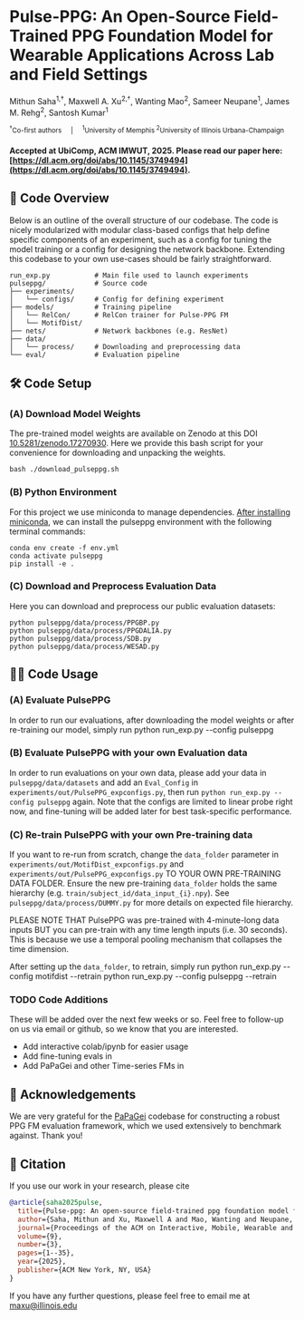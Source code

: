 # Pulse-PPG: An Open-Source Field-Trained PPG Foundation Model for Wearable Applications Across Lab and Field Settings
Mithun Saha<sup>1,†</sup>, Maxwell A. Xu<sup>2,†</sup>, Wanting Mao<sup>2</sup>, Sameer Neupane<sup>1</sup>, James M. Rehg<sup>2</sup>, Santosh Kumar<sup>1</sup>

<sub><sup>†</sup>Co-first authors &nbsp; &nbsp; | &nbsp; &nbsp; <sup>1</sup>University of Memphis <sup>2</sup>University of Illinois Urbana-Champaign</sub>


####   Accepted at UbiComp, ACM IMWUT, 2025. Please read our paper here: [https://dl.acm.org/doi/abs/10.1145/3749494](https://dl.acm.org/doi/abs/10.1145/3749494).



## 🔎 Code Overview
Below is an outline of the overall structure of our codebase. The code is nicely modularized with modular class-based configs that help define specific components of an experiment, such as a config for tuning the model training or a config for designing the network backbone. Extending this codebase to your own use-cases should be fairly straightforward.
                    
```
run_exp.py           # Main file used to launch experiments  
pulseppg/            # Source code  
├── experiments/      
│   └── configs/     # Config for defining experiment
├── models/          # Training pipeline
│   └── RelCon/      # RelCon trainer for Pulse-PPG FM
│   └── MotifDist/  
├── nets/            # Network backbones (e.g. ResNet)  
├── data/            
│   └── process/     # Downloading and preprocessing data  
└── eval/            # Evaluation pipeline  
```

## 🛠️ Code Setup

### (A) Download Model Weights

The pre-trained model weights are available on Zenodo at this DOI [10.5281/zenodo.17270930](https://doi.org/10.5281/zenodo.17270930). Here we provide this bash script for your convenience for downloading and unpacking the weights. 

    bash ./download_pulseppg.sh


### (B) Python Environment

For this project we use miniconda to manage dependencies. [After installing miniconda](https://www.anaconda.com/docs/getting-started/miniconda/install#linux-2), we can install the pulseppg environment with the following terminal commands:

    conda env create -f env.yml
    conda activate pulseppg
    pip install -e . 

### (C) Download and Preprocess Evaluation Data

Here you can download and preprocess our public evaluation datasets:

    python pulseppg/data/process/PPGBP.py
    python pulseppg/data/process/PPGDALIA.py
    python pulseppg/data/process/SDB.py
    python pulseppg/data/process/WESAD.py

## 👨‍💻 Code Usage

### (A) Evaluate PulsePPG
In order to run our evaluations, after downloading the model weights or after re-training our model, simply run
    python run_exp.py --config pulseppg

### (B) Evaluate PulsePPG with your own Evaluation data
In order to run evaluations on your own data, please add your data in `pulseppg/data/datasets` and add an `Eval_Config` in `experiments/out/PulsePPG_expconfigs.py`, then run `python run_exp.py --config pulseppg` again. Note that the configs are limited to linear probe right now, and fine-tuning will be added later for best task-specific performance.


### (C) Re-train PulsePPG with your own Pre-training data
If you want to re-run from scratch, change the `data_folder` parameter in `experiments/out/MotifDist_expconfigs.py` and `experiments/out/PulsePPG_expconfigs.py` TO YOUR OWN PRE-TRAINING DATA FOLDER. Ensure the new pre-training `data_folder` holds the same hierarchy (e.g. `train/subject_id/data_input_{i}.npy`). See `pulseppg/data/process/DUMMY.py` for more details on expected file hierarchy. 

PLEASE NOTE THAT PulsePPG was pre-trained with 4-minute-long data inputs BUT you can pre-train with any time length inputs (i.e. 30 seconds). This is because we use a temporal pooling mechanism that collapses the time dimension. 

After setting up the `data_folder`, to retrain, simply run
    python run_exp.py --config motifdist --retrain
    python run_exp.py --config pulseppg --retrain


### TODO Code Additions
These will be added over the next few weeks or so. Feel free to follow-up on us via email or github, so we know that you are interested.
* Add interactive colab/ipynb for easier usage
* Add fine-tuning evals in
* Add PaPaGei and other Time-series FMs in


## 🙏 Acknowledgements

We are very grateful for the [PaPaGei](https://github.com/Nokia-Bell-Labs/papagei-foundation-model) codebase for constructing a robust PPG FM evaluation framework, which we used extensively to benchmark against. Thank you!



## 📜 Citation
If you use our work in your research, please cite

```bibtex
@article{saha2025pulse,
  title={Pulse-ppg: An open-source field-trained ppg foundation model for wearable applications across lab and field settings},
  author={Saha, Mithun and Xu, Maxwell A and Mao, Wanting and Neupane, Sameer and Rehg, James M and Kumar, Santosh},
  journal={Proceedings of the ACM on Interactive, Mobile, Wearable and Ubiquitous Technologies},
  volume={9},
  number={3},
  pages={1--35},
  year={2025},
  publisher={ACM New York, NY, USA}
}
```
If you have any further questions, please feel free to email me at maxu@illinois.edu
